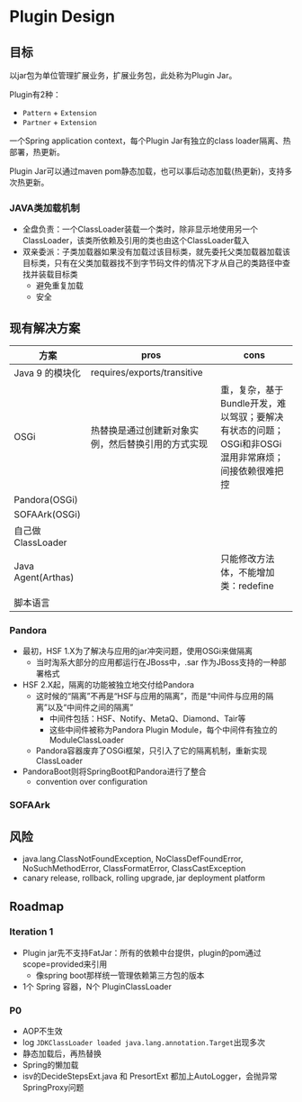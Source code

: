 # Plugin Design

## 目标

以jar包为单位管理扩展业务，扩展业务包，此处称为Plugin Jar。

Plugin有2种：
- `Pattern` + `Extension`
- `Partner` + `Extension`

一个Spring application context，每个Plugin Jar有独立的class loader隔离、热部署，热更新。

Plugin Jar可以通过maven pom静态加载，也可以事后动态加载(热更新)，支持多次热更新。

### JAVA类加载机制

- 全盘负责：一个ClassLoader装载一个类时，除非显示地使用另一个ClassLoader，该类所依赖及引用的类也由这个ClassLoader载入
- 双亲委派：子类加载器如果没有加载过该目标类，就先委托父类加载器加载该目标类，只有在父类加载器找不到字节码文件的情况下才从自己的类路径中查找并装载目标类
   - 避免重复加载
   - 安全


## 现有解决方案

| 方案               | pros                                               | cons                                                         |
| ------------------ | -------------------------------------------------- | ------------------------------------------------------------ |
| Java 9 的模块化    | requires/exports/transitive                        |                                                              |
| OSGi               | 热替换是通过创建新对象实例，然后替换引用的方式实现 | 重，复杂，基于Bundle开发，难以驾驭；要解决有状态的问题；OSGi和非OSGi混用非常麻烦；间接依赖很难把控 |
| Pandora(OSGi)      |                                                    |                                                              |
| SOFAArk(OSGi)      |                                                    |                                                              |
| 自己做ClassLoader  |                                                    |                                                              |
| Java Agent(Arthas) |                                                    | 只能修改方法体，不能增加类：redefine                         |
| 脚本语言           |                                                    |                                                              |

### Pandora

- 最初，HSF 1.X为了解决与应用的jar冲突问题，使用OSGi来做隔离
   - 当时淘系大部分的应用都运行在JBoss中，.sar 作为JBoss支持的一种部署格式
- HSF 2.X起，隔离的功能被独立地交付给Pandora
   - 这时候的“隔离”不再是“HSF与应用的隔离”，而是“中间件与应用的隔离”以及“中间件之间的隔离”
      - 中间件包括：HSF、Notify、MetaQ、Diamond、Tair等
      - 这些中间件被称为Pandora Plugin Module，每个中间件有独立的 ModuleClassLoader
   - Pandora容器废弃了OSGi框架，只引入了它的隔离机制，重新实现ClassLoader
- PandoraBoot则将SpringBoot和Pandora进行了整合
   - convention over configuration

### SOFAArk

## 风险

- java.lang.ClassNotFoundException, NoClassDefFoundError, NoSuchMethodError, ClassFormatError, ClassCastException
- canary release, rollback, rolling upgrade, jar deployment platform

## Roadmap

### Iteration 1

- Plugin jar先不支持FatJar：所有的依赖中台提供，plugin的pom通过scope=provided来引用
   - 像spring boot那样统一管理依赖第三方包的版本
- 1个 Spring 容器，N个 PluginClassLoader

### P0

- AOP不生效
- log `JDKClassLoader loaded java.lang.annotation.Target`出现多次
- 静态加载后，再热替换
- Spring的懒加载
- isv的DecideStepsExt.java 和 PresortExt 都加上AutoLogger，会抛异常 SpringProxy问题
